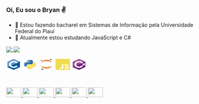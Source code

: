 ### Oi, Eu sou o Bryan ✌️

- 🏫 Estou fazendo bacharel em Sistemas de Informação pela Universidade Federal do Piauí 
- 📖 Atualmente estou estudando JavaScript e C#

<a href="https://github.com/BryanVictorr/github-readme-stats">
  <img height=180 align="center" src="https://github-readme-stats-bryanvictorr.vercel.app/api?username=BryanVictorr&theme=transparent" />
</a>
<a href="https://github.com/BryanVictorr/convoychat">
  <img height=170 align="center" src="https://github-readme-stats-bryanvictorr.vercel.app/api/top-langs?username=BryanVictorr&layout=compact&langs_count=8&card_width=320&theme=transparent&size_weight=0.5&count_weight=0.5&hide=kvlang&exclude_repo=Sistemas-Inteligentes,BryanVictor.github.io)" />
</a>

<div style="display: inline_block"><br>
  <img align="center" alt="Bryan-C" height="30" width="40" src="https://raw.githubusercontent.com/devicons/devicon/master/icons/c/c-original.svg">
  <img align="center" alt="Bryan-Python" height="30" width="40" src="https://raw.githubusercontent.com/devicons/devicon/master/icons/python/python-original.svg">
  <img align="center" alt="Bryan-Jupyter" height="30" width="40" src="https://raw.githubusercontent.com/devicons/devicon/master/icons/jupyter/jupyter-original.svg">
  <img align="center" alt="Bryan-Js" height="30" width="40" src="https://raw.githubusercontent.com/devicons/devicon/master/icons/javascript/javascript-plain.svg">
  <img align="center" alt="Bryan-Csharp" height="30" width="40" src="https://raw.githubusercontent.com/devicons/devicon/master/icons/csharp/csharp-original.svg">
</div>

##

<div style="display: inline_block"><br>
  <a href="https://instagram.com/_bryannvictorr_"target="_blank">
    <img height="26" width="40" src="https://cdn.simpleicons.org/instagram/#E4405F"/>
  <a href="https://drive.google.com/drive/folders/1qiHtYPMsbU5WvlMb6M_eWuJPKfIyE4QT?usp=sharing"target="_blank">
    <img height="26" width="40" src="https://cdn.simpleicons.org/googledrive/#4285F4"/>
  <a href="https://www.twitch.tv/daikke_"target="_blank">
    <img height="26" width="40" src="https://cdn.simpleicons.org/twitch/#9146FF"/>
  <a href="https://discord.gg/8bwyFRKc"target="_blank">
    <img height="26" width="40" src="https://cdn.simpleicons.org/discord/#5865F2"/>
  <a href = "https://www.briannvictorr@gmail.com">
    <img height="26" width="40" src="https://cdn.simpleicons.org/gmail/#EA4335"/>
  <a href="https://www.linkedin.com/in/bryan-victor-647256245"target="_blank">
    <img height="26" width="40" src="https://cdn.simpleicons.org/linkedin/#0A66C2"/>
</div>
